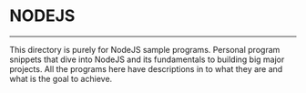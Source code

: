 # __NODEJS__
---
This directory is purely for NodeJS sample programs. Personal program snippets that dive into NodeJS and its fundamentals to building big major projects. All the programs here have descriptions in to what they are and what is the goal to achieve.